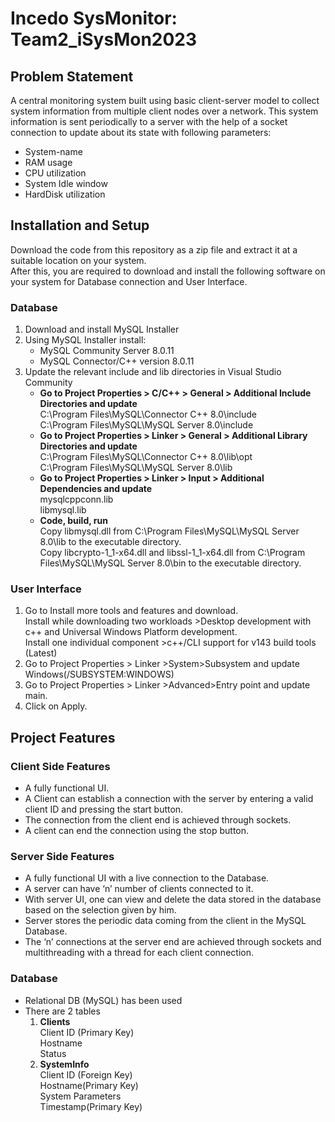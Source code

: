 <h1> Incedo SysMonitor: Team2_iSysMon2023</h1>
<h2>Problem Statement</h2>
A central monitoring system built using basic client-server model to collect system information from multiple client nodes over a network. This system information is sent periodically to a server with the help of a socket connection to update about its state with following parameters:
<ul>
  <li>System-name</li>
  <li>RAM usage</li>
  <li>CPU utilization</li>
  <li>System Idle window</li>
  <li>HardDisk utilization</li>
</ul>

<h2>Installation and Setup</h2>
Download the code from this repository as a zip file and extract it at a suitable location on your system.<br>
After this, you are required to download and install the following software on your system for Database connection and User Interface.<br> 
<h3>Database</h3>
<ol>
  <li>  
    Download and install MySQL Installer
  </li> 
  <li>
    Using MySQL Installer install: 
    <ul>
      <li>MySQL Community Server 8.0.11</li> 
      <li>MySQL Connector/C++ version 8.0.11</li>
    </ul>
  </li> 
  <li>
    Update the relevant include and lib directories in Visual Studio Community
    <ul>
      <li><b>Go to Project Properties > C/C++ > General > Additional Include Directories and update</b><br>
        C:\Program Files\MySQL\Connector C++ 8.0\include <br>
        C:\Program Files\MySQL\MySQL Server 8.0\include 
      </li>
      <li>	<b>Go to Project Properties > Linker > General > Additional Library Directories and update</b><br>
        C:\Program Files\MySQL\Connector C++ 8.0\lib\opt <br>
        C:\Program Files\MySQL\MySQL Server 8.0\lib 
      </li>
        <li>	<b>Go to Project Properties > Linker > Input > Additional Dependencies and update</b><br>
        mysqlcppconn.lib <br>
        libmysql.lib
      </li>
  </li>
      <li>	<b>Code, build, run </b><br>
      Copy libmysql.dll from C:\Program Files\MySQL\MySQL Server 8.0\lib to the executable directory. <br>
      Copy libcrypto-1_1-x64.dll and libssl-1_1-x64.dll from C:\Program Files\MySQL\MySQL Server 8.0\bin to the executable directory.
   </li>
</ol>

<h3>User Interface</h3>
<ol>	
  <li>Go to Install more tools and features and download.<br> 
           Install while downloading two workloads >Desktop development with c++ and Universal Windows Platform development.<br>
           Install one individual component >c++/CLI support for v143 build tools    
            (Latest)                 
  </li> 
  <li>	Go to Project Properties > Linker >System>Subsystem and update Windows(/SUBSYSTEM:WINDOWS)</li>
  <li>	Go to Project Properties > Linker >Advanced>Entry point and update main.</li>
  <li>	Click on Apply.</li>
</ol>

<h2>Project Features</h2>
<h3>Client Side Features</h3>
<ul>
  <li>A fully functional UI.</li>
  <li>A Client can establish a connection with the server by entering a valid client ID and pressing the start button.</li>
  <li>The connection from the client end is achieved through sockets.</li>
  <li>A client can end the connection using the stop button.</li>
</ul>
<h3>Server Side Features</h3>
<ul>
  <li>A fully functional UI with a live connection to the Database.</li>
  <li>A server can have ‘n’ number of clients connected to it.</li>
  <li>With server UI, one can view and delete the data stored in the database based on the selection given by him.</li>
  <li>Server stores the periodic data coming from the client in the MySQL Database.</li>
  <li>The ‘n’ connections at the server end are achieved through sockets and multithreading with a thread for each client connection.</li>
</ul>
<h3>Database</h3>
<ul>
  <li>Relational DB (MySQL) has been used</li>
  <li>
    There are 2 tables
    <ol>
      <li><b>Clients</b><br>Client ID (Primary Key)<br>Hostname <br>Status</li>
      <li><b>SystemInfo</b><br>Client ID (Foreign Key)<br>Hostname(Primary Key)<br>System Parameters<br>Timestamp(Primary Key)</li>
    </ol>
  </li>
</ul>


